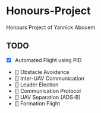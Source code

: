 # Honours-Project
Honours Project of Yannick Abouem

## TODO
- [x] Automated Flight using PID
- [] Obstacle Avoidance
- [] Inter-UAV Communication
- [] Leader Election
- [] Communication Protocol
- [] UAV Separation (ADS-B)
- [] Formation Flight
